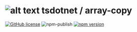 # ![alt text](https://avatars1.githubusercontent.com/u/64487547?s=30&amp;v=4 "tsdotnet") tsdotnet / array-copy

[![GitHub license](https://img.shields.io/badge/license-MIT-blue.svg?style=flat-square)](https://github.com/tsdotnet/array-copy/blob/master/LICENSE)
![npm-publish](https://github.com/tsdotnet/array-copy/workflows/npm-publish/badge.svg)
[![npm version](https://img.shields.io/npm/v/@tsdotnet/array-copy.svg?style=flat-square)](https://www.npmjs.com/package/@tsdotnet/array-copy)
